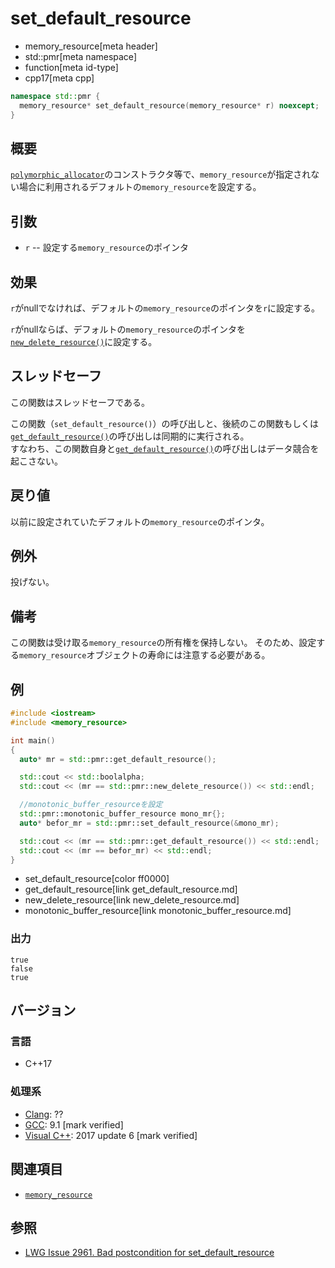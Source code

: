 # set_default_resource
* memory_resource[meta header]
* std::pmr[meta namespace]
* function[meta id-type]
* cpp17[meta cpp]

```cpp
namespace std::pmr {
  memory_resource* set_default_resource(memory_resource* r) noexcept;
}
```

## 概要
[`polymorphic_allocator`](polymorphic_allocator.md)のコンストラクタ等で、`memory_resource`が指定されない場合に利用されるデフォルトの`memory_resource`を設定する。

## 引数

- `r` -- 設定する`memory_resource`のポインタ

## 効果
`r`がnullでなければ、デフォルトの`memory_resource`のポインタを`r`に設定する。

`r`がnullならば、デフォルトの`memory_resource`のポインタを[`new_delete_resource()`](new_delete_resource.md)に設定する。

## スレッドセーフ
この関数はスレッドセーフである。

この関数（`set_default_resource()`）の呼び出しと、後続のこの関数もしくは[`get_default_resource()`](get_default_resource.md)の呼び出しは同期的に実行される。  
すなわち、この関数自身と[`get_default_resource()`](get_default_resource.md)の呼び出しはデータ競合を起こさない。

## 戻り値
以前に設定されていたデフォルトの`memory_resource`のポインタ。

## 例外
投げない。

## 備考
この関数は受け取る`memory_resource`の所有権を保持しない。
そのため、設定する`memory_resource`オブジェクトの寿命には注意する必要がある。

## 例
```cpp example
#include <iostream>
#include <memory_resource>

int main()
{
  auto* mr = std::pmr::get_default_resource();

  std::cout << std::boolalpha;
  std::cout << (mr == std::pmr::new_delete_resource()) << std::endl;

  //monotonic_buffer_resourceを設定
  std::pmr::monotonic_buffer_resource mono_mr{};
  auto* befor_mr = std::pmr::set_default_resource(&mono_mr);

  std::cout << (mr == std::pmr::get_default_resource()) << std::endl;
  std::cout << (mr == befor_mr) << std::endl;
}
```
* set_default_resource[color ff0000]
* get_default_resource[link get_default_resource.md]
* new_delete_resource[link new_delete_resource.md]
* monotonic_buffer_resource[link monotonic_buffer_resource.md]


### 出力
```
true
false
true
```

## バージョン
### 言語
- C++17

### 処理系
- [Clang](/implementation.md#clang): ??
- [GCC](/implementation.md#gcc): 9.1 [mark verified]
- [Visual C++](/implementation.md#visual_cpp): 2017 update 6 [mark verified]

## 関連項目
- [`memory_resource`](memory_resource.md)

## 参照
- [LWG Issue 2961. Bad postcondition for set_default_resource](https://wg21.cmeerw.net/lwg/issue2961)
